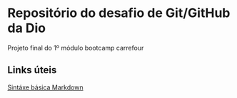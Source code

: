 # Repositório do desafio de Git/GitHub da Dio
Projeto final do 1º módulo bootcamp carrefour

## Links úteis

[Sintáxe básica Markdown](https://www.markdownguide.org/basic-syntax/)
